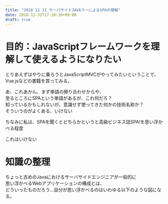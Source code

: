 ```yaml
---
title: "2018 12 31_サーバサイドJAVAラーによるSPAの理解"
date: 2018-12-31T17:10:39+09:00
draft: true
---
```


# 目的：JavaScriptフレームワークを理解して使えるようになりたい

とりあえずはやりに乗ろうとJavaScriptMVCがやってみたいということで、  
Vue.jsなどの書籍を買ってみる。

あ、これあかん、まず単語の擦り合わせからや、  
至るところにSPAという単語があるが、これ何だろ？  
知っているかもしれないが、意識せず使ってきた何かの技術名称か？  
そういうのがよくある、いけない  

ちなみに私は、SPAを聞くとどちらかというと高級ビジネス誌SPA!を思い浮かべる程度

これはいけない

# 知識の整理

ちょっと古めのJavaにおけるサーバサイドエンジニアが一般的に  
思い浮かべるWebアプリケーションの構成とは、  
どういったものだろう…自分が思い浮かべるのはいわゆる以下のような図になる。

